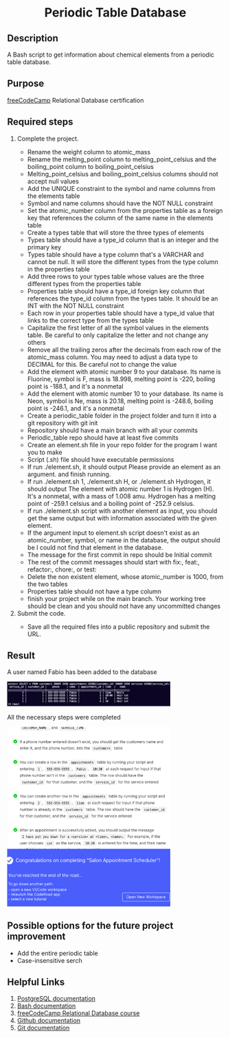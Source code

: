 <sectio>
<h1 align="center">Periodic Table Database</h1>
<h2>Description</h2>
<p>A Bash script to get information about chemical elements from a periodic table database.</p>
<h2>Purpose</h2>
  <p><a href="https://www.freecodecamp.org">freeCodeCamp</a> Relational Database certification</p>
<h2>Required steps</h2>
  <ol>
    <li>Complete the project.</li>
      <ul>
        <li>Rename the weight column to atomic_mass</li>
        <li>Rename the melting_point column to melting_point_celsius and the boiling_point column to boiling_point_celsius</li>
        <li>Melting_point_celsius and boiling_point_celsius columns should not accept null values</li>
        <li>Add the UNIQUE constraint to the symbol and name columns from the elements table</li>
        <li>Symbol and name columns should have the NOT NULL constraint</li>
        <li>Set the atomic_number column from the properties table as a foreign key that references the column of the same name in the elements table</li>
        <li>Create a types table that will store the three types of elements</li>
        <li>Types table should have a type_id column that is an integer and the primary key</li>
        <li>Types table should have a type column that's a VARCHAR and cannot be null. It will store the different types from the type column in the properties table</li>
        <li>Add three rows to your types table whose values are the three different types from the properties table</li>
        <li>Properties table should have a type_id foreign key column that references the type_id column from the types table. It should be an INT with the NOT NULL constraint</li>
        <li>Each row in your properties table should have a type_id value that links to the correct type from the types table</li>
        <li>Capitalize the first letter of all the symbol values in the elements table. Be careful to only capitalize the letter and not change any others</li>
        <li>Remove all the trailing zeros after the decimals from each row of the atomic_mass column. You may need to adjust a data type to DECIMAL for this. Be careful not to change the value</li>
        <li>Add the element with atomic number 9 to your database. Its name is Fluorine, symbol is F, mass is 18.998, melting point is -220, boiling point is -188.1, and it's a nonmetal</li>
        <li>Add the element with atomic number 10 to your database. Its name is Neon, symbol is Ne, mass is 20.18, melting point is -248.6, boiling point is -246.1, and it's a nonmetal</li>
        <li>Create a periodic_table folder in the project folder and turn it into a git repository with git init</li>
        <li>Repository should have a main branch with all your commits</li>
        <li>Periodic_table repo should have at least five commits</li>
        <li>Create an element.sh file in your repo folder for the program I want you to make</li>
        <li>Script (.sh) file should have executable permissions</li>
        <li>If run ./element.sh, it should output Please provide an element as an argument. and finish running.</li>
        <li>If run ./element.sh 1, ./element.sh H, or ./element.sh Hydrogen, it should output The element with atomic number 1 is Hydrogen (H). It's a nonmetal, with a mass of 1.008 amu. Hydrogen has a melting point of -259.1 celsius and a boiling point of -252.9 celsius.</li>
        <li>If run ./element.sh script with another element as input, you should get the same output but with information associated with the given element.</li>
        <li>If the argument input to element.sh script doesn't exist as an atomic_number, symbol, or name in the database, the output should be I could not find that element in the database.</li>
        <li>The message for the first commit in repo should be Initial commit</li>
        <li>The rest of the commit messages should start with fix:, feat:, refactor:, chore:, or test:</li>
        <li>Delete the non existent element, whose atomic_number is 1000, from the two tables</li>
        <li>Properties table should not have a type column</li>
        <li>finish your project while on the main branch. Your working tree should be clean and you should not have any uncommitted changes</li>
      </ul>
    <li>Submit the code.</li>
      <ul>
        <li>Save all the required files into a public repository and submit the URL.</li>
      </ul>
  </ol>
<h2>Result</h2>
<div>
  <p>A user named Fabio has been added to the database</p>
  <img src="https://raw.githubusercontent.com/M1S7K/freeCodeCamp-Salon-Appointment-Scheduler/main/screenshots/Terminal.png" alt="terminal_screenshot" width="380">
</div>
<div>
  <p>All the necessary steps were completed</p>
  <img src="https://raw.githubusercontent.com/M1S7K/freeCodeCamp-Salon-Appointment-Scheduler/main/screenshots/Task.png" width="380">
</div>
<h2>Possible options for the future project improvement</h2>
<ul>
  <li>Add the entire periodic table</li>
  <li>Case-insensitive serch</li>
</ul>
<h2>Helpful Links</h2>
<ol>
  <li><a href="https://www.postgresql.org/docs/">PostgreSQL documentation</a></li>
  <li><a href="https://www.gnu.org/savannah-checkouts/gnu/bash/manual/bash.html">Bash documentation</a>
  <li><a href="https://www.freecodecamp.org/learn/relational-database/">freeCodeCamp Relational Database course</a>
  <li><a href="https://docs.github.com/en/get-started/importing-your-projects-to-github/importing-source-code-to-github/adding-locally-hosted-code-to-github">Github documentation</a>
  <li><a href="https://git-scm.com/doc">Git documentation</a>
</ol>
 </section>

